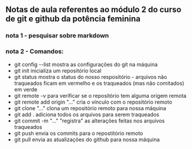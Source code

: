 
## Notas de aula referentes ao módulo 2 do curso de git e github da potência feminina

### nota 1 - pesquisar sobre markdown

### nota 2 - Comandos:
  - git config --list               mostra as configurações do git na máquina
  - git init                        inicializa um repositório local
  - git status                      mostra o status do nosso respositório - arquivos não traqueados ficam em vermelho e os traqueados (mas não comitados) em verde
  - git remote -v                   para verificar se o repositório tem alguma origem remota
  - git remote add origin "..."     cria o vínculo com o repositório remoto
  - git clone "..."                 clona um repositório remoto para nossa máquina
  - git add .                       adiciona todos os arquivos para serem traqueados 
  - git commit -m "..."             "registra" as alterações feitas nos arquivos traqueados
  - git push                        envia os commits para o repostitório remoto
  - git pull                        envia as atualizações do github para nossa máquina